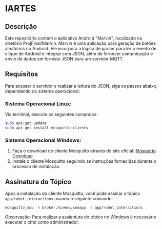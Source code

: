 # IARTES

## Descrição
Este repositório contém o aplicativo Android "Marvin", localizado no diretório ProjFinal/Marvin. Marvin é uma aplicação para geração de botões aleatórios no Android. Ele incorpora a lógica de parser para ler o evento de clique do Android e integrar com JSON, além de fornecer comunicação e envio de dados em formato JSON para um servidor MQTT.

## Requisitos
Para acessar o servidor e realizar a leitura do JSON, siga os passos abaixo, dependendo do sistema operacional:

### Sistema Operacional Linux:
Via terminal, execute os seguintes comandos:

```bash
sudo apt-get update
sudo apt-get install mosquitto-clients
```

### Sistema Operacional Windows:
1. Faça o download do cliente Mosquitto através do site oficial: [Mosquitto Download](https://mosquitto.org/download/)
2. Instale o cliente Mosquitto seguindo as instruções fornecidas durante o processo de instalação.

## Assinatura do Tópico
Após a instalação do cliente Mosquitto, você pode assinar o tópico `app/robot_interactions` usando o seguinte comando:
```bash
mosquitto_sub -h broker.hivemq.comapp -t app/robot_interactions
```
Observação: Para realizar a assiantura do tópico no Windows é necessário executar o cmd como administrador. 
